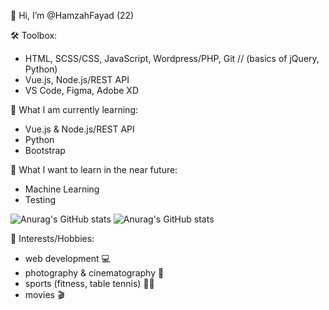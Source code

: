 👋 Hi, I’m @HamzahFayad (22)

🛠 Toolbox:
* HTML, SCSS/CSS, JavaScript, Wordpress/PHP, Git // (basics of jQuery, Python)
* Vue.js, Node.js/REST API
* VS Code, Figma, Adobe XD

📖 What I am currently learning:
*  Vue.js & Node.js/REST API
*  Python
*  Bootstrap
<!--* Typescript-->

🤖 What I want to learn in the near future:
* Machine Learning
* Testing

![Anurag's GitHub stats](https://github-readme-stats.vercel.app/api?username=HamzahFayad&show_icons=true&theme=tokyonight)
![Anurag's GitHub stats](https://github-readme-stats.vercel.app/api?username=HamzahFayad&hide=contribs,prs)


🎳 Interests/Hobbies:
* web development 💻
* photography & cinematography 📸
* sports (fitness, table tennis) 🏋️‍♂️ 
* movies 🎬
